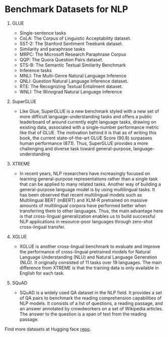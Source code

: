 # Benchmark Datasets for NLP

1. GLUE
    - Single-sentence tasks
    - CoLA: The Corpus of Linguistic Acceptability dataset.
    - SST-2: The Stanford Sentiment Treebank dataset.
    - Similarity and paraphrase tasks
    - MRPC: The Microsoft Research Paraphrase Corpus
    - QQP: The Quora Question Pairs dataset.
    - STS-B: The Semantic Textual Similarity Benchmark
    - Inference tasks
    - MNLI: The Multi-Genre Natural Language Inference
    - QNLI: Question Natural Language Inference dataset.
    - RTE: The Recognizing Textual Entailment dataset.
    - WNLI: The Winograd Natural Language Inference

2. SuperGLUE
   - Like Glue, SuperGLUE is a new benchmark styled with a new set of more difficult language-understanding tasks and offers a public leaderboard of around currently eight language tasks, drawing on existing data, associated with a single-number performance metric like that of GLUE. The motivation behind it is that as of writing this book, the current state-of-the-art GLUE Score (90.8) surpasses human performance (87.1). Thus, SuperGLUE provides a more challenging and diverse task toward general-purpose, language-understanding

3. XTREME
   - In recent years, NLP researchers have increasingly focused on learning general-purpose representations rather than a single task that can be applied to many related tasks. Another way of building a general-purpose language model is by using multilingual tasks. It has been observed that recent multilingual models such as Multilingual BERT (mBERT) and XLM-R pretrained on massive amounts of multilingual corpora have performed better when transferring them to other languages. Thus, the main advantage here is that cross-lingual generalization enables us to build successful NLP applications in resource-poor languages through zero-shot cross-lingual transfer.

4. XGLUE
   - XGLUE is another cross-lingual benchmark to evaluate and improve the performance of cross-lingual pretrained models for Natural Language Understanding (NLU) and Natural Language Generation (NLG). It originally consisted of 11 tasks over 19 languages. The main difference from XTREME is that the training data is only available in English for each task.

5. SQuAD
   - SQuAD is a widely used QA dataset in the NLP field. It provides a set of QA pairs to benchmark the reading comprehension capabilities of NLP models. It consists of a list of questions, a reading passage, and an answer annotated by crowdworkers on a set of Wikipedia articles. The answer to the question is a span of text from the reading passage.

Find more datasets at Hugging face [repo](https://github.com/huggingface/datasets/tree/master/datasets).
